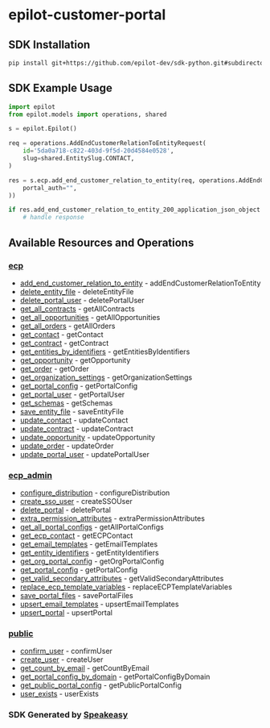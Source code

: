 # epilot-customer-portal

<!-- Start SDK Installation -->
## SDK Installation

```bash
pip install git+https://github.com/epilot-dev/sdk-python.git#subdirectory=customer_portal
```
<!-- End SDK Installation -->

## SDK Example Usage
<!-- Start SDK Example Usage -->
```python
import epilot
from epilot.models import operations, shared

s = epilot.Epilot()

req = operations.AddEndCustomerRelationToEntityRequest(
    id='5da0a718-c822-403d-9f5d-20d4584e0528',
    slug=shared.EntitySlug.CONTACT,
)

res = s.ecp.add_end_customer_relation_to_entity(req, operations.AddEndCustomerRelationToEntitySecurity(
    portal_auth="",
))

if res.add_end_customer_relation_to_entity_200_application_json_object is not None:
    # handle response
```
<!-- End SDK Example Usage -->

<!-- Start SDK Available Operations -->
## Available Resources and Operations


### [ecp](docs/ecp/README.md)

* [add_end_customer_relation_to_entity](docs/ecp/README.md#add_end_customer_relation_to_entity) - addEndCustomerRelationToEntity
* [delete_entity_file](docs/ecp/README.md#delete_entity_file) - deleteEntityFile
* [delete_portal_user](docs/ecp/README.md#delete_portal_user) - deletePortalUser
* [get_all_contracts](docs/ecp/README.md#get_all_contracts) - getAllContracts
* [get_all_opportunities](docs/ecp/README.md#get_all_opportunities) - getAllOpportunities
* [get_all_orders](docs/ecp/README.md#get_all_orders) - getAllOrders
* [get_contact](docs/ecp/README.md#get_contact) - getContact
* [get_contract](docs/ecp/README.md#get_contract) - getContract
* [get_entities_by_identifiers](docs/ecp/README.md#get_entities_by_identifiers) - getEntitiesByIdentifiers
* [get_opportunity](docs/ecp/README.md#get_opportunity) - getOpportunity
* [get_order](docs/ecp/README.md#get_order) - getOrder
* [get_organization_settings](docs/ecp/README.md#get_organization_settings) - getOrganizationSettings
* [get_portal_config](docs/ecp/README.md#get_portal_config) - getPortalConfig
* [get_portal_user](docs/ecp/README.md#get_portal_user) - getPortalUser
* [get_schemas](docs/ecp/README.md#get_schemas) - getSchemas
* [save_entity_file](docs/ecp/README.md#save_entity_file) - saveEntityFile
* [update_contact](docs/ecp/README.md#update_contact) - updateContact
* [update_contract](docs/ecp/README.md#update_contract) - updateContract
* [update_opportunity](docs/ecp/README.md#update_opportunity) - updateOpportunity
* [update_order](docs/ecp/README.md#update_order) - updateOrder
* [update_portal_user](docs/ecp/README.md#update_portal_user) - updatePortalUser

### [ecp_admin](docs/ecpadmin/README.md)

* [configure_distribution](docs/ecpadmin/README.md#configure_distribution) - configureDistribution
* [create_sso_user](docs/ecpadmin/README.md#create_sso_user) - createSSOUser
* [delete_portal](docs/ecpadmin/README.md#delete_portal) - deletePortal
* [extra_permission_attributes](docs/ecpadmin/README.md#extra_permission_attributes) - extraPermissionAttributes
* [get_all_portal_configs](docs/ecpadmin/README.md#get_all_portal_configs) - getAllPortalConfigs
* [get_ecp_contact](docs/ecpadmin/README.md#get_ecp_contact) - getECPContact
* [get_email_templates](docs/ecpadmin/README.md#get_email_templates) - getEmailTemplates
* [get_entity_identifiers](docs/ecpadmin/README.md#get_entity_identifiers) - getEntityIdentifiers
* [get_org_portal_config](docs/ecpadmin/README.md#get_org_portal_config) - getOrgPortalConfig
* [get_portal_config](docs/ecpadmin/README.md#get_portal_config) - getPortalConfig
* [get_valid_secondary_attributes](docs/ecpadmin/README.md#get_valid_secondary_attributes) - getValidSecondaryAttributes
* [replace_ecp_template_variables](docs/ecpadmin/README.md#replace_ecp_template_variables) - replaceECPTemplateVariables
* [save_portal_files](docs/ecpadmin/README.md#save_portal_files) - savePortalFiles
* [upsert_email_templates](docs/ecpadmin/README.md#upsert_email_templates) - upsertEmailTemplates
* [upsert_portal](docs/ecpadmin/README.md#upsert_portal) - upsertPortal

### [public](docs/public/README.md)

* [confirm_user](docs/public/README.md#confirm_user) - confirmUser
* [create_user](docs/public/README.md#create_user) - createUser
* [get_count_by_email](docs/public/README.md#get_count_by_email) - getCountByEmail
* [get_portal_config_by_domain](docs/public/README.md#get_portal_config_by_domain) - getPortalConfigByDomain
* [get_public_portal_config](docs/public/README.md#get_public_portal_config) - getPublicPortalConfig
* [user_exists](docs/public/README.md#user_exists) - userExists
<!-- End SDK Available Operations -->

### SDK Generated by [Speakeasy](https://docs.speakeasyapi.dev/docs/using-speakeasy/client-sdks)
